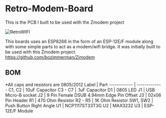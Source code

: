 # Retro-Modem-Board
This is the PCB I built to be used with the Zmodem project

![RetroWIFI](https://user-images.githubusercontent.com/8517741/120373060-c3430b80-c2cc-11eb-9010-18ad6778a848.png)

This boards uses an ESP8266 in the form of an ESP-12E/F module along with some simple parts to act as a modem/wifi bridge. It was initially built to be used with this Zmodem project. https://github.com/bozimmerman/Zimodem

## BOM

\*All caps and resistors are 0805/2012
Label | Part
------------ | -------------
C1, C2 | 10uF Capacitor
C3 - C7 | .1uF Capacitor
D1 | 0805 LED
J1 | USB Micro-B socket
J2 | 9 Pin Female DSUB 4.94mm Edge Pin Offset
J3 | 02x06 Pin Header
R1 | 470 Ohm Resistor
R2 - R5 | 1K Ohm Resistor
SW1, SW2 | Push Button Right Angle
U1 | NCP1117ST33T3G
U2 | MAX3232
U3 | ESP-12E/F Module
